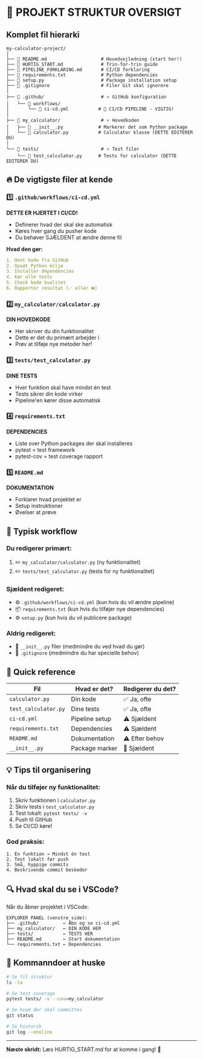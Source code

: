 # 📁 PROJEKT STRUKTUR OVERSIGT

## Komplet fil hierarki

```
my-calculator-project/
│
├── 📄 README.md                    # Hovedvejledning (start her!)
├── 📄 HURTIG_START.md              # Trin-for-trin guide
├── 📄 PIPELINE_FORKLARING.md       # CI/CD forklaring
├── 📄 requirements.txt             # Python dependencies
├── 📄 setup.py                     # Package installation setup
├── 📄 .gitignore                   # Filer Git skal ignorere
│
├── 📂 .github/                     # ⭐ GitHub konfiguration
│   └── 📂 workflows/
│       └── 📄 ci-cd.yml           # 🚀 CI/CD PIPELINE - VIGTIG!
│
├── 📂 my_calculator/               # ⭐ Hovedkoden
│   ├── 📄 __init__.py             # Markerer det som Python package
│   └── 📄 calculator.py           # Calculator klasse (DETTE EDITERER DU)
│
└── 📂 tests/                       # ⭐ Test filer
    └── 📄 test_calculator.py      # Tests for calculator (DETTE EDITERER DU)
```

## 🔥 De vigtigste filer at kende

### 1️⃣ `.github/workflows/ci-cd.yml`
**DETTE ER HJERTET I CI/CD!**
- Definerer hvad der skal ske automatisk
- Køres hver gang du pusher kode
- Du behøver SJÆLDENT at ændre denne fil

**Hvad den gør:**
```yaml
1. Hent kode fra GitHub
2. Opsæt Python miljø
3. Installer dependencies
4. Kør alle tests
5. Check kode kvalitet
6. Rapporter resultat (✅ eller ❌)
```

### 2️⃣ `my_calculator/calculator.py`
**DIN HOVEDKODE**
- Her skriver du din funktionalitet
- Dette er det du primært arbejder i
- Prøv at tilføje nye metoder her!

### 3️⃣ `tests/test_calculator.py`
**DINE TESTS**
- Hver funktion skal have mindst én test
- Tests sikrer din kode virker
- Pipeline'en kører disse automatisk

### 4️⃣ `requirements.txt`
**DEPENDENCIES**
- Liste over Python packages der skal installeres
- pytest = test framework
- pytest-cov = test coverage rapport

### 5️⃣ `README.md`
**DOKUMENTATION**
- Forklarer hvad projektet er
- Setup instruktioner
- Øvelser at prøve

## 🎯 Typisk workflow

### Du redigerer primært:
1. ✏️ `my_calculator/calculator.py` (ny funktionalitet)
2. ✏️ `tests/test_calculator.py` (tests for ny funktionalitet)

### Sjældent redigeret:
- ⚙️ `.github/workflows/ci-cd.yml` (kun hvis du vil ændre pipeline)
- 📦 `requirements.txt` (kun hvis du tilføjer nye dependencies)
- ⚙️ `setup.py` (kun hvis du vil publicere package)

### Aldrig redigeret:
- 🚫 `__init__.py` filer (medmindre du ved hvad du gør)
- 🚫 `.gitignore` (medmindre du har specielle behov)

## 📝 Quick reference

| Fil | Hvad er det? | Redigerer du det? |
|-----|--------------|-------------------|
| `calculator.py` | Din kode | ✅ Ja, ofte |
| `test_calculator.py` | Dine tests | ✅ Ja, ofte |
| `ci-cd.yml` | Pipeline setup | ⚠️ Sjældent |
| `requirements.txt` | Dependencies | ⚠️ Sjældent |
| `README.md` | Dokumentation | ⚠️ Efter behov |
| `__init__.py` | Package marker | 🚫 Sjældent |

## 💡 Tips til organisering

### Når du tilføjer ny funktionalitet:
1. Skriv funktionen i `calculator.py`
2. Skriv tests i `test_calculator.py`
3. Test lokalt: `pytest tests/ -v`
4. Push til GitHub
5. Se CI/CD køre!

### God praksis:
```
1. Én funktion → Mindst én test
2. Test lokalt før push
3. Små, hyppige commits
4. Beskrivende commit beskeder
```

## 🔍 Hvad skal du se i VSCode?

Når du åbner projektet i VSCode:
```
EXPLORER PANEL (venstre side):
├── .github/         ← Åbn og se ci-cd.yml
├── my_calculator/   ← DIN KODE HER
├── tests/           ← TESTS HER
├── README.md        ← Start dokumentation
└── requirements.txt ← Dependencies
```

## 🚀 Kommanndoer at huske

```bash
# Se fil struktur
ls -la

# Se test coverage
pytest tests/ -v --cov=my_calculator

# Se hvad der skal committes
git status

# Se historik
git log --oneline
```

---

**Næste skridt:** Læs HURTIG_START.md for at komme i gang! 🎉
